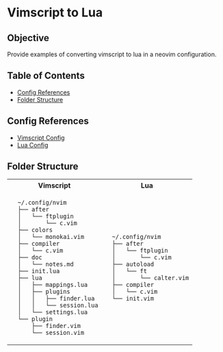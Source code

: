 # Vimscript to Lua

## Objective
Provide examples of converting vimscript to lua in a neovim configuration.

## Table of Contents
- [Config References](#config-references)
- [Folder Structure](#folder-structure)

## Config References
- <a href=
  "https://github.com/DanielTellier/dotfiles/tree/master/nvim/nvim.old"
  target="_blank">
  Vimscript Config
  </a>
- <a href=
  "https://github.com/DanielTellier/dotfiles/tree/master/nvim"
  target="_blank">
  Lua Config
  </a>

## Folder Structure
<table>
  <tr>
  <th>Vimscript</th>
  <th>Lua</th>
  </tr>
  <tr>
  <td>
  <code>
  ~/.config/nvim
  ├── after
  │   └── ftplugin
  │       └── c.vim
  ├── colors
  │   └── monokai.vim
  ├── compiler
  │   └── c.vim
  ├── doc
  │   └── notes.md
  ├── init.lua
  ├── lua
  │   ├── mappings.lua
  │   ├── plugins
  │   │   ├── finder.lua
  │   │   └── session.lua
  │   └── settings.lua
  └── plugin
      ├── finder.vim
      └── session.vim
  </code>
  </td>
  <td>
  <code>
  ~/.config/nvim
  ├── after
  │   └── ftplugin
  │       └── c.vim
  ├── autoload
  │   └── ft
  │       └── calter.vim
  ├── compiler
  │   └── c.vim
  └── init.vim
  </code>
  </td>
  </tr>
</table>

